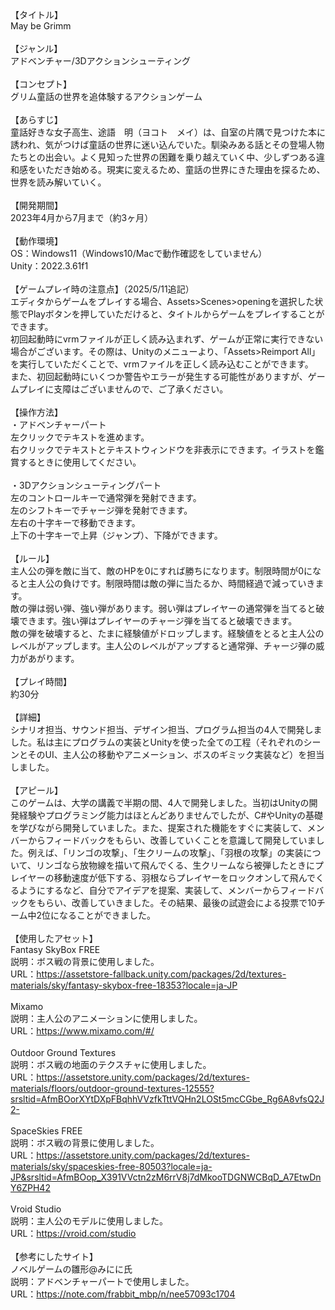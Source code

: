 【タイトル】</br>
May be Grimm</br>
</br>
【ジャンル】</br>
アドベンチャー/3Dアクションシューティング</br>
</br>
【コンセプト】</br>
グリム童話の世界を追体験するアクションゲーム</br>
</br>
【あらすじ】</br>
童話好きな女子高生、途語　明（ヨコト　メイ）は、自室の片隅で見つけた本に誘われ、気がつけば童話の世界に迷い込んでいた。馴染みある話とその登場人物たちとの出会い。よく見知った世界の困難を乗り越えていく中、少しずつある違和感をいただき始める。現実に変えるため、童話の世界にきた理由を探るため、世界を読み解いていく。</br>
</br>
【開発期間】</br>
2023年4月から7月まで（約3ヶ月）</br>
</br>
【動作環境】</br>
OS：Windows11（Windows10/Macで動作確認をしていません）</br>
Unity：2022.3.61f1</br>
</br>
【ゲームプレイ時の注意点】（2025/5/11追記）</br>
エディタからゲームをプレイする場合、Assets>Scenes>openingを選択した状態でPlayボタンを押していただけると、タイトルからゲームをプレイすることができます。</br>
初回起動時にvrmファイルが正しく読み込まれず、ゲームが正常に実行できない場合がございます。その際は、Unityのメニューより、「Assets>Reimport All」を実行していただくことで、vrmファイルを正しく読み込むことができます。</br>
また、初回起動時にいくつか警告やエラーが発生する可能性がありますが、ゲームプレイに支障はございませんので、ご了承ください。</br>
</br>
【操作方法】</br>
・アドベンチャーパート</br>
左クリックでテキストを進めます。</br>
右クリックでテキストとテキストウィンドウを非表示にできます。イラストを鑑賞するときに使用してください。</br>
</br>
・3Dアクションシューティングパート</br>
左のコントロールキーで通常弾を発射できます。</br>
左のシフトキーでチャージ弾を発射できます。</br>
左右の十字キーで移動できます。</br>
上下の十字キーで上昇（ジャンプ）、下降ができます。</br>
 </br>
【ルール】</br>
主人公の弾を敵に当て、敵のHPを0にすれば勝ちになります。制限時間が0になると主人公の負けです。制限時間は敵の弾に当たるか、時間経過で減っていきます。</br>
敵の弾は弱い弾、強い弾があります。弱い弾はプレイヤーの通常弾を当てると破壊できます。強い弾はプレイヤーのチャージ弾を当てると破壊できます。</br>
敵の弾を破壊すると、たまに経験値がドロップします。経験値をとると主人公のレベルがアップします。主人公のレベルがアップすると通常弾、チャージ弾の威力があがります。</br>
</br>
【プレイ時間】</br>
約30分</br>
</br>
【詳細】</br>
シナリオ担当、サウンド担当、デザイン担当、プログラム担当の4人で開発しました。私は主にプログラムの実装とUnityを使った全ての工程（それぞれのシーンとそのUI、主人公の移動やアニメーション、ボスのギミック実装など）を担当しました。</br>
</br>
【アピール】</br>
このゲームは、大学の講義で半期の間、4人で開発しました。当初はUnityの開発経験やプログラミング能力はほとんどありませんでしたが、C#やUnityの基礎を学びながら開発していました。また、提案された機能をすぐに実装して、メンバーからフィードバックをもらい、改善していくことを意識して開発していました。例えば、「リンゴの攻撃」、「生クリームの攻撃」、「羽根の攻撃」の実装について、リンゴなら放物線を描いて飛んでくる、生クリームなら被弾したときにプレイヤーの移動速度が低下する、羽根ならプレイヤーをロックオンして飛んでくるようにするなど、自分でアイデアを提案、実装して、メンバーからフィードバックをもらい、改善していきました。その結果、最後の試遊会による投票で10チーム中2位になることができました。</br>
 </br>
【使用したアセット】</br>
Fantasy SkyBox FREE</br>
説明：ボス戦の背景に使用しました。</br>
URL：https://assetstore-fallback.unity.com/packages/2d/textures-materials/sky/fantasy-skybox-free-18353?locale=ja-JP</br>
</br>
Mixamo</br>
説明：主人公のアニメーションに使用しました。</br>
URL：https://www.mixamo.com/#/</br>
</br>
Outdoor Ground Textures</br>
説明：ボス戦の地面のテクスチャに使用しました。</br>
URL：https://assetstore.unity.com/packages/2d/textures-materials/floors/outdoor-ground-textures-12555?srsltid=AfmBOorXYtDXpFBqhhVVzfkTttVQHn2LOSt5mcCGbe_Rg6A8vfsQ2J2-</br>
</br>
SpaceSkies FREE</br>
説明：ボス戦の背景に使用しました。</br>
URL：https://assetstore.unity.com/packages/2d/textures-materials/sky/spaceskies-free-80503?locale=ja-JP&srsltid=AfmBOop_X391VVctn2zM6rrV8j7dMkooTDGNWCBqD_A7EtwDnY6ZPH42</br>
</br>
Vroid Studio</br>
説明：主人公のモデルに使用しました。</br>
URL：https://vroid.com/studio</br>
</br>
【参考にしたサイト】</br>
ノベルゲームの雛形@みにに氏</br>
説明：アドベンチャーパートで使用しました。</br>
URL：https://note.com/frabbit_mbp/n/nee57093c1704
